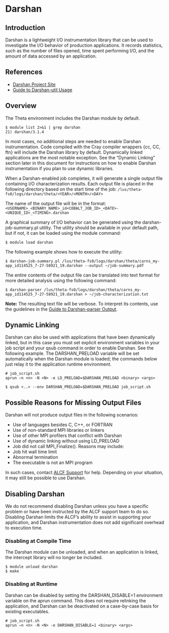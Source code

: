 # Darshan
## Introduction
Darshan is a lightweight I/O instrumentation library that can be used to investigate the I/O behavior of production applications. It records statistics, such as the number of files opened, time spent performing I/O, and the amount of data accessed by an application.

## References
- [Darshan Project Site](http://www.mcs.anl.gov/research/projects/darshan/)
- [Guide to Darshan-util Usage](http://www.mcs.anl.gov/research/projects/darshan/docs/darshan-util.html)

## Overview
The Theta environment includes the Darshan module by default.
```
$ module list 2>&1 | grep darshan
21) darshan/3.1.4
```
In most cases, no additional steps are needed to enable Darshan instrumentation. Code compiled with the Cray compiler wrappers {cc, CC, ftn} will include the Darshan library by default. Dynamically linked applications are the most notable exception. See the “Dynamic Linking” section later in this document for instructions on how to enable Darshan instrumentation if you plan to use dynamic libraries.

When a Darshan-enabled job completes, it will generate a single output file containing I/O characterization results. Each output file is placed in the following directory based on the start time of the job: ```/lus/theta-fs0/logs/darshan/theta/<YEAR>/<MONTH>/<DAY>```

The name of the output file will be in the format: ```<USERNAME>_<BINARY_NAME>_id<COBALT_JOB_ID>_<DATE>-<UNIQUE_ID>_<TIMING>.darshan```

A graphical summary of I/O behavior can be generated using the darshan-job-summary.pl utility. The utility should be available in your default path, but if not, it can be loaded using the module command:
```
$ module load darshan
```
The following example shows how to execute the utility:
```
$ darshan-job-summary.pl /lus/theta-fs0/logs/darshan/theta/carns_my-app_id114525_7-27-58921_19.darshan --output ~/job-summary.pdf
```
The entire contents of the output file can be translated into text format for more detailed analysis using the following command:
```
$ darshan-parser /lus/theta-fs0/logs/darshan/theta/carns_my-app_id114525_7-27-58921_19.darshan > ~/job-characterization.txt
```

**Note:** The resulting text file will be verbose. To interpret its contents, use the guidelines in the [Guide to Darshan-parser Output](http://www.mcs.anl.gov/research/projects/darshan/docs/darshan-util.html#_guide_to_darshan_parser_output).

## Dynamic Linking
Darshan can also be used with applications that have been dynamically linked, but in this case you must set explicit environment variables in your job script and your qsub command in order to enable Darshan. See the following example. The DARSHAN_PRELOAD variable will be set automatically when the Darshan module is loaded; the commands below just relay it to the application runtime environment.

```
# job_script.sh
aprun –n <n> -N <N> -e LD_PRELOAD=$DARSHAN_PRELOAD <binary> <args>

$ qsub <..> --env DARSHAN_PRELOAD=$DARSHAN_PRELOAD job_script.sh
```

## Possible Reasons for Missing Output Files
Darshan will not produce output files in the following scenarios:

- Use of languages besides C, C++, or FORTRAN
- Use of non-standard MPI libraries or linkers
- Use of other MPI profilers that conflict with Darshan
- Use of dynamic linking without using LD_PRELOAD
- Job did not call MPI_Finalize(). Reasons may include:
- Job hit wall time limit
- Abnormal termination
- The executable is not an MPI program

In such cases, contact [ALCF Support](mailto:support@alcf.anl.gov) for help. Depending on your situation, it may still be possible to use Darshan.

## Disabling Darshan
We do not recommend disabling Darshan unless you have a specific problem or have been instructed by the ALCF support team to do so. Disabling Darshan limits the ALCF’s ability to assist in supporting your application, and Darshan instrumentation does not add significant overhead to execution time.

### Disabling at Compile Time

The Darshan module can be unloaded, and when an application is linked, the intercept library will no longer be included.
```
$ module unload darshan
$ make
```

### Disabling at Runtime

Darshan can be disabled by setting the DARSHAN_DISABLE=1 environment variable on the aprun command. This does not require relinking the application, and Darshan can be deactivated on a case-by-case basis for existing executables.

```
# job_script.sh
aprun –n <n> -N <N> -e DARSHAN_DISABLE=1 <binary> <args>
```

